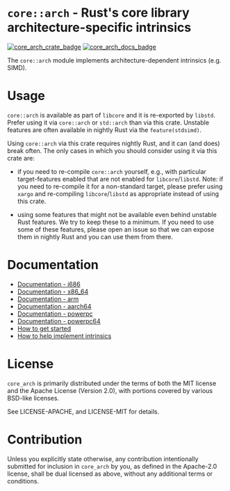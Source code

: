 `core::arch` - Rust's core library architecture-specific intrinsics
=======

[![core_arch_crate_badge]][core_arch_crate_link] [![core_arch_docs_badge]][core_arch_docs_link]


The `core::arch` module implements architecture-dependent intrinsics (e.g. SIMD).

# Usage 

`core::arch` is available as part of `libcore` and it is re-exported by
`libstd`. Prefer using it via `core::arch` or `std::arch` than via this crate.
Unstable features are often available in nightly Rust via the
`feature(stdsimd)`.

Using `core::arch` via this crate requires nightly Rust, and it can (and does)
break often. The only cases in which you should consider using it via this crate
are:

* if you need to re-compile `core::arch` yourself, e.g., with particular
  target-features enabled that are not enabled for `libcore`/`libstd`. Note: if
  you need to re-compile it for a non-standard target, please prefer using
  `xargo` and re-compiling `libcore`/`libstd` as appropriate instead of using
  this crate.
  
* using some features that might not be available even behind unstable Rust
  features. We try to keep these to a minimum. If you need to use some of these
  features, please open an issue so that we can expose them in nightly Rust and
  you can use them from there.

# Documentation

* [Documentation - i686][i686]
* [Documentation - x86\_64][x86_64]
* [Documentation - arm][arm]
* [Documentation - aarch64][aarch64]
* [Documentation - powerpc][powerpc]
* [Documentation - powerpc64][powerpc64]
* [How to get started][contrib]
* [How to help implement intrinsics][help-implement]

[contrib]: https://github.com/rust-lang/stdarch/blob/master/CONTRIBUTING.md
[help-implement]: https://github.com/rust-lang/stdarch/issues/40
[i686]: https://rust-lang.github.io/stdarch/i686/core_arch/
[x86_64]: https://rust-lang.github.io/stdarch/x86_64/core_arch/
[arm]: https://rust-lang.github.io/stdarch/arm/core_arch/
[aarch64]: https://rust-lang.github.io/stdarch/aarch64/core_arch/
[powerpc]: https://rust-lang.github.io/stdarch/powerpc/core_arch/
[powerpc64]: https://rust-lang.github.io/stdarch/powerpc64/core_arch/

# License

`core_arch` is primarily distributed under the terms of both the MIT license and
the Apache License (Version 2.0), with portions covered by various BSD-like
licenses.

See LICENSE-APACHE, and LICENSE-MIT for details.

# Contribution

Unless you explicitly state otherwise, any contribution intentionally submitted
for inclusion in `core_arch` by you, as defined in the Apache-2.0 license,
shall be dual licensed as above, without any additional terms or conditions.

[core_arch_crate_badge]: https://img.shields.io/crates/v/core_arch.svg
[core_arch_crate_link]: https://crates.io/crates/core_arch
[core_arch_docs_badge]: https://docs.rs/core_arch/badge.svg
[core_arch_docs_link]: https://docs.rs/core_arch/
